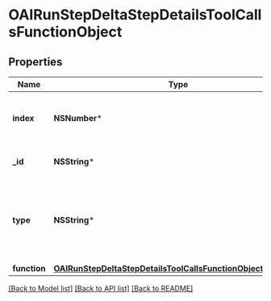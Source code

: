# OAIRunStepDeltaStepDetailsToolCallsFunctionObject

## Properties
Name | Type | Description | Notes
------------ | ------------- | ------------- | -------------
**index** | **NSNumber*** | The index of the tool call in the tool calls array. | 
**_id** | **NSString*** | The ID of the tool call object. | [optional] 
**type** | **NSString*** | The type of tool call. This is always going to be &#x60;function&#x60; for this type of tool call. | 
**function** | [**OAIRunStepDeltaStepDetailsToolCallsFunctionObjectFunction***](OAIRunStepDeltaStepDetailsToolCallsFunctionObjectFunction.md) |  | [optional] 

[[Back to Model list]](../README.md#documentation-for-models) [[Back to API list]](../README.md#documentation-for-api-endpoints) [[Back to README]](../README.md)


